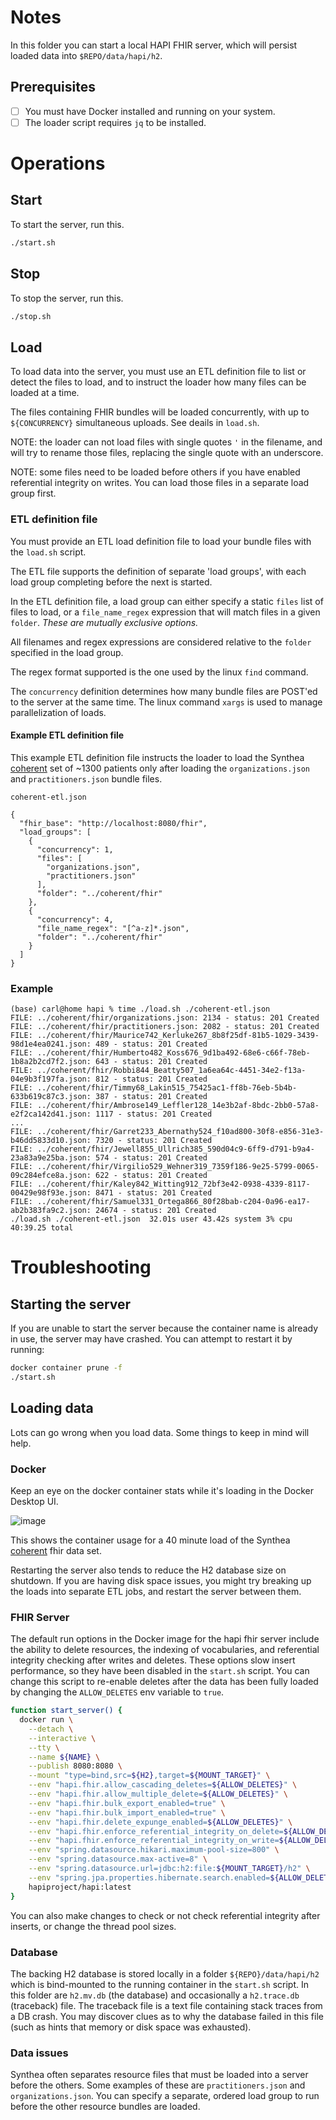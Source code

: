 [coherent]: https://www.mdpi.com/2079-9292/11/8/1199

# Notes

In this folder you can start a local HAPI FHIR server, which will persist
loaded data into `$REPO/data/hapi/h2`.

## Prerequisites

- [ ] You must have Docker installed and running on your system.
- [ ] The loader script requires `jq` to be installed.

# Operations

## Start

To start the server, run this.

```bash
./start.sh
```

## Stop
To stop the server, run this.

```bash
./stop.sh
```

## Load
To load data into the server, you must use an ETL definition file to list
or detect the files to load, and to instruct the loader how many files can
be loaded at a time.

The files containing FHIR bundles will be loaded concurrently, with up to
`${CONCURRENCY}` simultaneous uploads.  See deails in `load.sh`.

NOTE: the loader can not load files with single quotes `'` in the filename,
and will try to rename those files, replacing the single quote with an
underscore.

NOTE: some files need to be loaded before others if you have enabled
referential integrity on writes.  You can load those files in a separate
load group first.

### ETL definition file

You must provide an ETL load definition file to load your bundle files with
the `load.sh` script.

The ETL file supports the definition of separate 'load groups', with each
load group completing before the next is started.

In the ETL definition file, a load group can either specify a static `files`
list of files to load, or a `file_name_regex` expression that will match
files in a given `folder`.  *These are mutually exclusive options.*

All filenames and regex expressions are considered relative to the `folder`
specified in the load group.

The regex format supported is the one used by the linux `find` command.

The `concurrency` definition determines how many bundle files are POST'ed to
the server at the same time.  The linux command `xargs` is used to manage
parallelization of loads.

#### Example ETL definition file

This example ETL definition file instructs the loader to load the Synthea
[coherent] set of ~1300 patients only after loading the
`organizations.json` and `practitioners.json` bundle files.

`coherent-etl.json`
```
{
  "fhir_base": "http://localhost:8080/fhir",
  "load_groups": [
    {
      "concurrency": 1,
      "files": [
        "organizations.json",
        "practitioners.json"
      ],
      "folder": "../coherent/fhir"
    },
    {
      "concurrency": 4,
      "file_name_regex": "[^a-z]*.json",
      "folder": "../coherent/fhir"
    }
  ]
}
```

### Example
```
(base) carl@home hapi % time ./load.sh ./coherent-etl.json
FILE: ../coherent/fhir/organizations.json: 2134 - status: 201 Created
FILE: ../coherent/fhir/practitioners.json: 2082 - status: 201 Created
FILE: ../coherent/fhir/Maurice742_Kerluke267_8b8f25df-81b5-1029-3439-98d1e4ea0241.json: 489 - status: 201 Created
FILE: ../coherent/fhir/Humberto482_Koss676_9d1ba492-68e6-c66f-78eb-1b8a2b2cd7f2.json: 643 - status: 201 Created
FILE: ../coherent/fhir/Robbi844_Beatty507_1a6ea64c-4451-34e2-f13a-04e9b3f197fa.json: 812 - status: 201 Created
FILE: ../coherent/fhir/Timmy68_Lakin515_75425ac1-ff8b-76eb-5b4b-633b619c87c3.json: 387 - status: 201 Created
FILE: ../coherent/fhir/Ambrose149_Leffler128_14e3b2af-8bdc-2bb0-57a8-e2f2ca142d41.json: 1117 - status: 201 Created
...
FILE: ../coherent/fhir/Garret233_Abernathy524_f10ad800-30f8-e856-31e3-b46dd5833d10.json: 7320 - status: 201 Created
FILE: ../coherent/fhir/Jewell855_Ullrich385_590d04c9-6ff9-d791-b9a4-23a83a9e25ba.json: 574 - status: 201 Created
FILE: ../coherent/fhir/Virgilio529_Wehner319_7359f186-9e25-5799-0065-09c284efce8a.json: 622 - status: 201 Created
FILE: ../coherent/fhir/Kaley842_Witting912_72bf3e42-0938-4339-8117-00429e98f93e.json: 8471 - status: 201 Created
FILE: ../coherent/fhir/Samuel331_Ortega866_80f28bab-c204-0a96-ea17-ab2b383fa9c2.json: 24674 - status: 201 Created
./load.sh ./coherent-etl.json  32.01s user 43.42s system 3% cpu 40:39.25 total
```

# Troubleshooting

## Starting the server

If you are unable to start the server because the container name is already in
use, the server may have crashed.  You can attempt to restart it by running:

```bash
docker container prune -f
./start.sh
```

## Loading data

Lots can go wrong when you load data.  Some things to keep in mind will help.

### Docker

Keep an eye on the docker container stats while it's loading in the Docker Desktop UI.

![image](https://github.com/barabo/fhir-to-omop-demo/assets/4342684/e17c4d63-e122-4bec-bfc2-f68f64a581e0)

This shows the container usage for a 40 minute load of the Synthea [coherent] fhir data set.

Restarting the server also tends to reduce the H2 database size on shutdown.  If you are having disk space issues, you might try breaking up the loads into separate ETL jobs, and restart the server between them.

### FHIR Server

The default run options in the Docker image for the hapi fhir server include the ability to delete resources, the indexing of vocabularies, and referential integrity checking after writes and deletes.  These options slow insert performance, so they have been disabled in the `start.sh` script.  You can change this script to re-enable deletes after the data has been fully loaded by changing the `ALLOW_DELETES` env variable to `true`.

```bash
function start_server() {
  docker run \
    --detach \
    --interactive \
    --tty \
    --name ${NAME} \
    --publish 8080:8080 \
    --mount "type=bind,src=${H2},target=${MOUNT_TARGET}" \
    --env "hapi.fhir.allow_cascading_deletes=${ALLOW_DELETES}" \
    --env "hapi.fhir.allow_multiple_delete=${ALLOW_DELETES}" \
    --env "hapi.fhir.bulk_export_enabled=true" \
    --env "hapi.fhir.bulk_import_enabled=true" \
    --env "hapi.fhir.delete_expunge_enabled=${ALLOW_DELETES}" \
    --env "hapi.fhir.enforce_referential_integrity_on_delete=${ALLOW_DELETES}" \
    --env "hapi.fhir.enforce_referential_integrity_on_write=${ALLOW_DELETES}" \
    --env "spring.datasource.hikari.maximum-pool-size=800" \
    --env "spring.datasource.max-active=8" \
    --env "spring.datasource.url=jdbc:h2:file:${MOUNT_TARGET}/h2" \
    --env "spring.jpa.properties.hibernate.search.enabled=${ALLOW_DELETES}" \
    hapiproject/hapi:latest
}
```

You can also make changes to check or not check referential integrity after inserts, or change the thread pool sizes.

### Database

The backing H2 database is stored locally in a folder `${REPO}/data/hapi/h2` which is bind-mounted to the running container in the `start.sh` script.  In this folder are `h2.mv.db` (the database) and occasionally a `h2.trace.db` (traceback) file.  The traceback file is a text file containing stack traces from a DB crash.  You may discover clues as to why the database failed in this file (such as hints that memory or disk space was exhausted).

### Data issues

Synthea often separates resource files that must be loaded into a server before the others.  Some examples of these are `practitioners.json` and `organizations.json`.  You can specify a separate, ordered load group to run before the other resource bundles are loaded.
